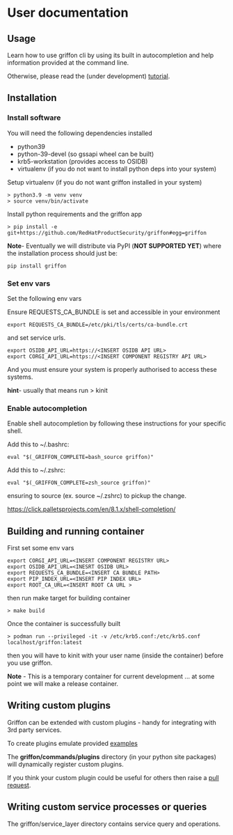 # User documentation

## Usage

Learn how to use griffon cli by using its built in autocompletion 
and help information provided at the command line.

Otherwise, please read the (under development) [tutorial](tutorial.md). 

## Installation

### Install software

You will need the following dependencies installed

* python39
* python-39-devel (so gssapi wheel can be built)
* krb5-workstation (provides access to OSIDB)
* virtualenv (if you do not want to install python deps into your system)

Setup virtualenv (if you do not want griffon installed in your system)
```commandline
> python3.9 -m venv venv
> source venv/bin/activate
```
Install python requirements and the griffon app
```commandline
> pip install -e git+https://github.com/RedHatProductSecurity/griffon#egg=griffon
```

**Note**- Eventually we will distribute via PyPI (**NOT SUPPORTED YET**) where 
the installation process should just be:
```commandline
pip install griffon
```

### Set env vars

Set the following env vars

Ensure REQUESTS_CA_BUNDLE is set and accessible in your environment
```commandline
export REQUESTS_CA_BUNDLE=/etc/pki/tls/certs/ca-bundle.crt
```
and set service urls.
```commandline
export OSIDB_API_URL=https://<INSERT OSIDB API URL>
export CORGI_API_URL=https://<INSERT COMPONENT REGISTRY API URL>
```
And you must ensure your system is properly authorised to access these systems.

**hint**- usually that means run > kinit

### Enable autocompletion
Enable shell autocompletion by following these instructions for your specific shell.

Add this to ~/.bashrc:

```commandline
eval "$(_GRIFFON_COMPLETE=bash_source griffon)"
```

Add this to ~/.zshrc:

```commandline
eval "$(_GRIFFON_COMPLETE=zsh_source griffon)"
```

ensuring to source (ex. source ~/.zshrc) to pickup the change. 

https://click.palletsprojects.com/en/8.1.x/shell-completion/


## Building and running container

First set some env vars

```commandline
export CORGI_API_URL=<INSERT COMPONENT REGISTRY URL>
export OSIDB_API_URL=<INESRT OSIDB URL>
export REQUESTS_CA_BUNDLE=<INSERT CA BUNDLE PATH>
export PIP_INDEX_URL=<INSERT PIP INDEX URL>
export ROOT_CA_URL=<INSERT ROOT CA URL >
```
then run make target for building container

```commandline
> make build
```

Once the container is successfully built 

```commandline
> podman run --privileged -it -v /etc/krb5.conf:/etc/krb5.conf localhost/griffon:latest
```
then you will have to kinit with your user name (inside the container) before you use 
griffon.

**Note** - This is a temporary container for current development ... at some point
we will make a release container.

## Writing custom plugins

Griffon can be extended with custom plugins - handy for integrating with 
3rd party services.

To create plugins emulate provided [examples](https://github.com/RedHatProductSecurity/griffon/tree/main/griffon/commands/plugins)

The **griffon/commands/plugins** directory (in your python site packages) will dynamically
register custom plugins.

If you think your custom plugin could be useful for others then
raise a [pull request](https://github.com/RedHatProductSecurity/griffon/pulls).

## Writing custom service processes or queries

The griffon/service_layer directory contains service query and operations.
